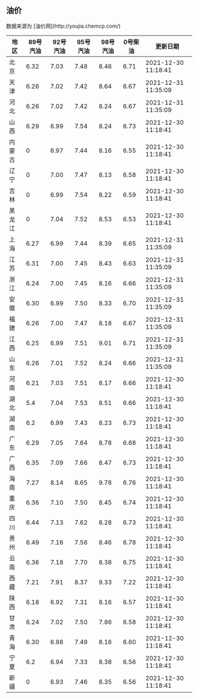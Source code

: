 
<!DOCTYPE html>
<html lang="zh-cn">
<head>
<link href="https://cdn.jsdelivr.net/gh/RookieFanzk/link/github.css" rel="stylesheet">
</head>

<body>
<h2>油价</h2>
<p>数据来源为 [油价网](http://youjia.chemcp.com/) </p>
<table>
<thead>
<tr>
<th>地区</th>
<th>89号汽油</th>
<th>92号汽油</th>
<th>95号汽油</th>
<th>98号汽油</th>
<th>0号柴油</th>
<th>更新日期</th>
</tr>
</thead>
<tbody>
<tr>
<td>北京</td>
<td>6.32</td>
<td>7.03</td>
<td>7.48</td>
<td>8.46</td>
<td>6.71</td>
<td>2021-12-30 11:18:41</td>
</tr>
<tr>
<td>天津</td>
<td>6.26</td>
<td>7.02</td>
<td>7.42</td>
<td>8.64</td>
<td>6.67</td>
<td>2021-12-31 11:35:09</td>
</tr>
<tr>
<td>河北</td>
<td>6.26</td>
<td>7.02</td>
<td>7.42</td>
<td>8.24</td>
<td>6.67</td>
<td>2021-12-31 11:35:09</td>
</tr>
<tr>
<td>山西</td>
<td>6.29</td>
<td>6.99</td>
<td>7.54</td>
<td>8.24</td>
<td>6.73</td>
<td>2021-12-30 11:18:41</td>
</tr>
<tr>
<td>内蒙古</td>
<td>0</td>
<td>6.97</td>
<td>7.44</td>
<td>8.16</td>
<td>6.55</td>
<td>2021-12-30 11:18:41</td>
</tr>
<tr>
<td>辽宁</td>
<td>0</td>
<td>7.00</td>
<td>7.47</td>
<td>8.13</td>
<td>6.58</td>
<td>2021-12-30 11:18:41</td>
</tr>
<tr>
<td>吉林</td>
<td>0</td>
<td>6.99</td>
<td>7.54</td>
<td>8.22</td>
<td>6.59</td>
<td>2021-12-30 11:18:41</td>
</tr>
<tr>
<td>黑龙江</td>
<td>0</td>
<td>7.04</td>
<td>7.52</td>
<td>8.53</td>
<td>6.53</td>
<td>2021-12-30 11:18:41</td>
</tr>
<tr>
<td>上海</td>
<td>6.27</td>
<td>6.99</td>
<td>7.44</td>
<td>8.39</td>
<td>6.65</td>
<td>2021-12-31 11:35:09</td>
</tr>
<tr>
<td>江苏</td>
<td>6.31</td>
<td>7.00</td>
<td>7.45</td>
<td>8.43</td>
<td>6.63</td>
<td>2021-12-31 11:35:09</td>
</tr>
<tr>
<td>浙江</td>
<td>6.24</td>
<td>7.00</td>
<td>7.45</td>
<td>8.16</td>
<td>6.66</td>
<td>2021-12-31 11:35:09</td>
</tr>
<tr>
<td>安徽</td>
<td>6.30</td>
<td>6.99</td>
<td>7.50</td>
<td>8.33</td>
<td>6.70</td>
<td>2021-12-31 11:35:09</td>
</tr>
<tr>
<td>福建</td>
<td>6.26</td>
<td>7.00</td>
<td>7.47</td>
<td>8.18</td>
<td>6.67</td>
<td>2021-12-31 11:35:09</td>
</tr>
<tr>
<td>江西</td>
<td>6.25</td>
<td>6.99</td>
<td>7.51</td>
<td>9.01</td>
<td>6.71</td>
<td>2021-12-31 11:35:09</td>
</tr>
<tr>
<td>山东</td>
<td>6.26</td>
<td>7.01</td>
<td>7.52</td>
<td>8.24</td>
<td>6.66</td>
<td>2021-12-31 11:35:09</td>
</tr>
<tr>
<td>河南</td>
<td>6.21</td>
<td>7.03</td>
<td>7.51</td>
<td>8.17</td>
<td>6.66</td>
<td>2021-12-30 11:18:41</td>
</tr>
<tr>
<td>湖北</td>
<td>5.4</td>
<td>7.04</td>
<td>7.53</td>
<td>8.51</td>
<td>6.66</td>
<td>2021-12-30 11:18:41</td>
</tr>
<tr>
<td>湖南</td>
<td>6.2</td>
<td>6.99</td>
<td>7.43</td>
<td>8.23</td>
<td>6.73</td>
<td>2021-12-30 11:18:41</td>
</tr>
<tr>
<td>广东</td>
<td>6.29</td>
<td>7.05</td>
<td>7.64</td>
<td>8.78</td>
<td>6.68</td>
<td>2021-12-30 11:18:41</td>
</tr>
<tr>
<td>广西</td>
<td>6.35</td>
<td>7.09</td>
<td>7.66</td>
<td>8.47</td>
<td>6.73</td>
<td>2021-12-30 11:18:41</td>
</tr>
<tr>
<td>海南</td>
<td>7.27</td>
<td>8.14</td>
<td>8.65</td>
<td>9.78</td>
<td>6.76</td>
<td>2021-12-30 11:18:41</td>
</tr>
<tr>
<td>重庆</td>
<td>6.36</td>
<td>7.10</td>
<td>7.50</td>
<td>8.45</td>
<td>6.74</td>
<td>2021-12-30 11:18:41</td>
</tr>
<tr>
<td>四川</td>
<td>6.44</td>
<td>7.13</td>
<td>7.62</td>
<td>8.28</td>
<td>6.73</td>
<td>2021-12-30 11:18:41</td>
</tr>
<tr>
<td>贵州</td>
<td>6.49</td>
<td>7.16</td>
<td>7.56</td>
<td>8.46</td>
<td>6.78</td>
<td>2021-12-30 11:18:41</td>
</tr>
<tr>
<td>云南</td>
<td>6.36</td>
<td>7.18</td>
<td>7.70</td>
<td>8.38</td>
<td>6.75</td>
<td>2021-12-30 11:18:41</td>
</tr>
<tr>
<td>西藏</td>
<td>7.21</td>
<td>7.91</td>
<td>8.37</td>
<td>9.33</td>
<td>7.22</td>
<td>2021-12-30 11:18:41</td>
</tr>
<tr>
<td>陕西</td>
<td>6.18</td>
<td>6.92</td>
<td>7.31</td>
<td>8.16</td>
<td>6.57</td>
<td>2021-12-30 11:18:41</td>
</tr>
<tr>
<td>甘肃</td>
<td>6.24</td>
<td>7.02</td>
<td>7.50</td>
<td>7.86</td>
<td>6.58</td>
<td>2021-12-30 11:18:41</td>
</tr>
<tr>
<td>青海</td>
<td>6.30</td>
<td>6.98</td>
<td>7.49</td>
<td>8.16</td>
<td>6.60</td>
<td>2021-12-30 11:18:41</td>
</tr>
<tr>
<td>宁夏</td>
<td>6.2</td>
<td>6.94</td>
<td>7.33</td>
<td>8.38</td>
<td>6.56</td>
<td>2021-12-30 11:18:41</td>
</tr>
<tr>
<td>新疆</td>
<td>0</td>
<td>6.93</td>
<td>7.46</td>
<td>8.35</td>
<td>6.56</td>
<td>2021-12-30 11:18:41</td>
</tr>
</tbody>
</table>
</body>
</html>
